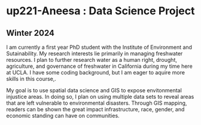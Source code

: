 # up221-Aneesa : Data Science Project
## Winter 2024

I am currently a first year PhD student with the Institute of Environment and Sutainability. My research interests lie primarily in managing freshwater resources. I plan to further research water as a human right, drought, agriculture, and governance of freshwater in California during my time here at UCLA. I have some coding background, but I am eager to aquire more skills in this course,.

My goal is to use spatial data science and GIS to expose envitonmental injustice areas. In doing so, I plan on using multiple data sets to reveal areas that are left vulnerable to environmental disasters. Through GIS mapping, readers can be shown the great impact infrastructure, race, gender, and economic standing can have on communities. 
